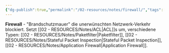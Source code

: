 ```yaml
---
{"dg-publish":true,"permalink":"/02-resources/notes/firewall/","tags":["sicherheit/schutz","informatik/netzwerk/filter","it-sicherheit"],"noteIcon":"","updated":"2025-09-10T16:35:17.000+02:00"}
---
```



**Firewall** - "Brandschutzmauer" die unerwünschten Netzwerk-Verkehr blockiert.
Setzt [[02 - RESOURCES/Notes/ACL\|ACL]]s um, verschiedene Typen: [[02 - RESOURCES/Notes/Paketfilter\|Paketfilter]], [[02 - RESOURCES/Notes/Stateful Packet Inspection\|Stateful Packet Inspection]], [[02 - RESOURCES/Notes/Application Firewall\|Application Firewall]].